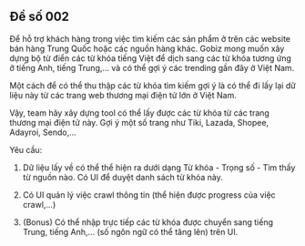 ## Đề số 002

Để hỗ trợ khách hàng trong việc tìm kiếm các sản phẩm ở trên các website bán hàng Trung Quốc hoặc các nguồn hàng khác. Gobiz mong muốn xây dựng bộ từ điển các từ khóa tiếng Việt để dịch sang các từ khóa tương ứng ở tiếng Anh, tiếng Trung,... và có thể gợi ý các trending gần đây ở Việt Nam.

Một cách để có thể thu thập các từ khóa tìm kiếm gợi ý là có thể đi lấy lại dữ liệu này từ các trang web thương mại điện tử lớn ở Việt Nam.

Vậy, team hãy xây dựng tool có thể lấy được các từ khóa từ các trang thương mại điện tử này. Gợi ý một số trang như Tiki, Lazada, Shopee, Adayroi, Sendo,...

Yêu cầu: 
1. Dữ liệu lấy về có thể thể hiện ra dưới dạng Từ khóa - Trọng số - Tìm thấy từ nguồn nào. Có UI để duyệt danh sách từ khóa này.

2. Có UI quản lý việc crawl thông tin (thể hiện được progress của việc crawl,...)

3. (Bonus) Có thể nhập trực tiếp các từ khóa được chuyển sang tiếng Trung, tiếng Anh,... (số ngôn ngữ có thể tăng lên) trên UI.